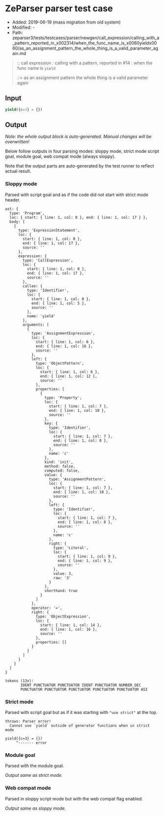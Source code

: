 # ZeParser parser test case

- Added: 2019-06-19 (mass migration from old system)
- Modified: -
- Path: zeparser3/tests/testcases/parser/newgen/call_expression/calling_with_a_pattern_reported_in_x002314/when_the_func_name_is_x0060yieldx0060/as_an_assignment_pattern_the_whole_thing_is_a_valid_parameter_again.md

> :: call expression : calling with a pattern, reported in #14 : when the func name is `yield`
>
> ::> as an assignment pattern the whole thing is a valid parameter again

## Input

`````js
yield({c=3} = {})
`````

## Output

_Note: the whole output block is auto-generated. Manual changes will be overwritten!_

Below follow outputs in four parsing modes: sloppy mode, strict mode script goal, module goal, web compat mode (always sloppy).

Note that the output parts are auto-generated by the test runner to reflect actual result.

### Sloppy mode

Parsed with script goal and as if the code did not start with strict mode header.

`````
ast: {
  type: 'Program',
  loc: { start: { line: 1, col: 0 }, end: { line: 1, col: 17 } },
  body: [
    {
      type: 'ExpressionStatement',
      loc: {
        start: { line: 1, col: 0 },
        end: { line: 1, col: 17 },
        source: ''
      },
      expression: {
        type: 'CallExpression',
        loc: {
          start: { line: 1, col: 0 },
          end: { line: 1, col: 17 },
          source: ''
        },
        callee: {
          type: 'Identifier',
          loc: {
            start: { line: 1, col: 0 },
            end: { line: 1, col: 5 },
            source: ''
          },
          name: 'yield'
        },
        arguments: [
          {
            type: 'AssignmentExpression',
            loc: {
              start: { line: 1, col: 6 },
              end: { line: 1, col: 16 },
              source: ''
            },
            left: {
              type: 'ObjectPattern',
              loc: {
                start: { line: 1, col: 6 },
                end: { line: 1, col: 12 },
                source: ''
              },
              properties: [
                {
                  type: 'Property',
                  loc: {
                    start: { line: 1, col: 7 },
                    end: { line: 1, col: 10 },
                    source: ''
                  },
                  key: {
                    type: 'Identifier',
                    loc: {
                      start: { line: 1, col: 7 },
                      end: { line: 1, col: 8 },
                      source: ''
                    },
                    name: 'c'
                  },
                  kind: 'init',
                  method: false,
                  computed: false,
                  value: {
                    type: 'AssignmentPattern',
                    loc: {
                      start: { line: 1, col: 7 },
                      end: { line: 1, col: 10 },
                      source: ''
                    },
                    left: {
                      type: 'Identifier',
                      loc: {
                        start: { line: 1, col: 7 },
                        end: { line: 1, col: 8 },
                        source: ''
                      },
                      name: 'c'
                    },
                    right: {
                      type: 'Literal',
                      loc: {
                        start: { line: 1, col: 9 },
                        end: { line: 1, col: 9 },
                        source: ''
                      },
                      value: 3,
                      raw: '3'
                    }
                  },
                  shorthand: true
                }
              ]
            },
            operator: '=',
            right: {
              type: 'ObjectExpression',
              loc: {
                start: { line: 1, col: 14 },
                end: { line: 1, col: 16 },
                source: ''
              },
              properties: []
            }
          }
        ]
      }
    }
  ]
}

tokens (13x):
       IDENT PUNCTUATOR PUNCTUATOR IDENT PUNCTUATOR NUMBER_DEC
       PUNCTUATOR PUNCTUATOR PUNCTUATOR PUNCTUATOR PUNCTUATOR ASI
`````

### Strict mode

Parsed with script goal but as if it was starting with `"use strict"` at the top.

`````
throws: Parser error!
  Cannot use `yield` outside of generator functions when in strict mode

yield({c=3} = {})
     ^------- error
`````


### Module goal

Parsed with the module goal.

_Output same as strict mode._

### Web compat mode

Parsed in sloppy script mode but with the web compat flag enabled.

_Output same as sloppy mode._
